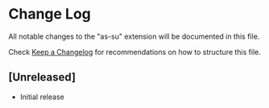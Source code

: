 # Change Log

All notable changes to the "as-su" extension will be documented in this file.

Check [Keep a Changelog](http://keepachangelog.com/) for recommendations on how to structure this file.

## [Unreleased]

-   Initial release
